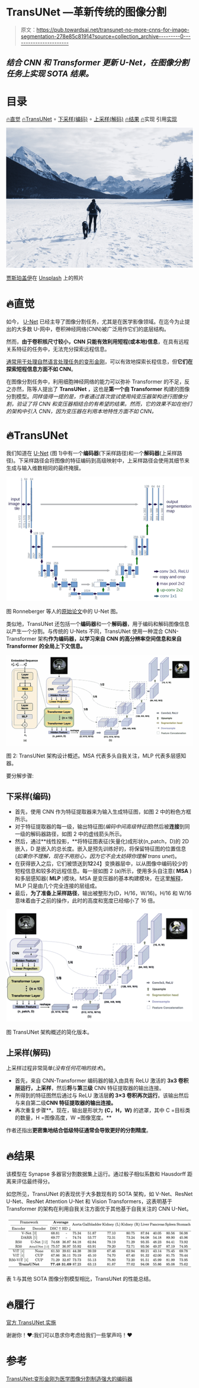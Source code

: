# TransUNet —革新传统的图像分割

> 原文：<https://pub.towardsai.net/transunet-no-more-cnns-for-image-segmentation-278e85c81914?source=collection_archive---------0----------------------->

## ***结合 CNN 和 Transformer 更新 U-Net，在图像分割任务上实现 SOTA 结果。***

# 目录

[🔥直觉](#e484)
[🔥TransUNet](#8e89)
∘ [下采样(编码)](#9938)
∘ [上采样(解码)](#230c)
[🔥结果](#ccf6)
[🔥](#0809)实现
引用[实现](#900a)

![](img/6c6b2a45732c80f65ebf5a7bb15e44d9.png)

[贾斯珀盖伊](https://unsplash.com/es/@jasperguy?utm_source=medium&utm_medium=referral)在 [Unsplash](https://unsplash.com?utm_source=medium&utm_medium=referral) 上的照片

# 🔥直觉

如今， [U-Net](https://medium.com/@mlquest0/unet-clearly-explained-a-better-image-segmentation-architecture-f48661c92df9#3e17) 已经主导了图像分割任务，尤其是在医学影像领域。在迄今为止提出的大多数 U-网中，卷积神经网络(CNN)被广泛用作它们的底层结构。

然而，**由于卷积核尺寸较小，CNN 只能有效利用短程(或本地)信息**，在具有远程关系特征的任务中，无法充分探索远程信息。

[通常用于处理自然语言处理任务的变形金刚](https://medium.com/inside-machine-learning/what-is-a-transformer-d07dd1fbec04)，可以有效地探索长程信息，但**它们在探索短程信息方面不如 CNN**。

在图像分割任务中，利用细胞神经网络的能力可以弥补 Transformer 的不足，反之亦然，陈等人提出了 **TransUNet** ，这也是**第一个由 Transformer** 构建的图像分割模型。*同样值得一提的是，作者通过首次尝试使用纯变压器架构进行图像分割，验证了将 CNN 和变压器相结合的有希望的结果。然而，它的效果不如在他们的架构中引入 CNN，因为变压器在利用本地特性方面不如 CNN。*

# **🔥TransUNet**

我们知道在 [U-Net](https://medium.com/@mlquest0/unet-clearly-explained-a-better-image-segmentation-architecture-f48661c92df9#3e17) (图 1)中有一个**编码器**(下采样路径)和一个**解码器**(上采样路径)。下采样路径会将图像的特征编码到高级映射中，上采样路径会使用其细节来生成与输入维数相同的最终掩膜。

![](img/a72a5883a48a23c607afd5ae02e401d6.png)

图 Ronneberger 等人的[原始论文](https://arxiv.org/abs/1505.04597)中的 U-Net 图。

类似地，TransUNet 还包括一个**编码器**和一个**解码器**，用于编码和解码图像信息以产生一个分割。与传统的 U-Nets 不同，TransUNet 使用一种混合 CNN-Transformer 架构**作为编码器，以学习来自 CNN 的高分辨率空间信息和来自 Transformer 的全局上下文信息。**

![](img/ae33dcf4f2ebb9ff3d6a206d18e43ae3.png)

图 2: TransUNet 架构设计概述。MSA 代表多头自我关注，MLP 代表多层感知器。

要分解步骤:

## 下采样(编码)

*   首先，使用 CNN 作为特征提取器来为输入生成特征图，如图 2 中的粉色方框所示。
*   对于特征提取器的每一级，输出特征图(*编码中间高级特征图*)然后被**连接**到同一级的解码器路径，如图 2 中的虚线箭头所示。
*   然后，通过**线性投影，**将特征图表征(矢量化)成形状(n_patch，D)的 2D 嵌入，D 是嵌入的总长度。嵌入是预先训练好的，将保留特征图的位置信息(*如果你不理解，现在不用担心，因为它不会太妨碍你理解 trans unet*)。
*   在获得嵌入之后，它们被馈送到**12**24】变换器层中，以从图像中编码较少的短程信息和较多的远程信息。每一层如图 2 (a)所示，使用多头自注意( **MSA** )和多层感知器( **MLP** )模块。MSA 是变压器的基本构建模块，在这里[解释](https://paperswithcode.com/method/multi-head-attention)，MLP 只是由几个完全连接的层组成。
*   最后，**为了准备上采样路径**，输出被整形为(D，H/16，W/16)。H/16 和 W/16 意味着由于之前的操作，此时的高度和宽度已经缩小了 16 倍。

![](img/6d9a908f9e5a9d90db77e022ac1850e8.png)

图 TransUNet 架构概述的简化版本。

## 上采样(解码)

上采样过程非常简单(*没有任何花哨的技术*)。

*   首先，来自 CNN-Transformer 编码器的输入由具有 ReLU 激活的 **3x3 卷积层运行，上采样**，然后**将**与**第三级** CNN 特征提取器的输出连接。
*   所得到的特征图然后通过与 ReLU 激活层**的 3×3 卷积再次运行**。该输出然后与来自第二级**CNN 特征提取器的输出连接。**
*   再次重复步骤**。现在，输出是形状为 **(C，H，W)** 的遮罩，其中 C =目标类的数量，H =图像高度，W =图像宽度。**

作者还指出**更密集地结合低级特征通常会导致更好的分割精度**。

# 🔥结果

该模型在 Synapse 多器官分割数据集上运行。通过骰子相似系数和 Hausdorff 距离来评估最终得分。

如您所见，TransUNet 的表现优于大多数现有的 SOTA 架构，如 V-Net、ResNet U-Net、ResNet Attention U-Net 和 Vision Transformers，这表明基于 Transformer 的架构在利用自我关注方面优于其他基于自我关注的 CNN U-Net。

![](img/4dd749fbaa92b9dbd4a63e27d9d23701.png)

表 1:与其他 SOTA 图像分割模型相比，TransUNet 的性能总结。

# 🔥履行

[官方 TransUNet 实施](https://github.com/Beckschen/TransUNet)

谢谢你！❤️:我们可以恳求你考虑给我们一些掌声吗！❤️

# 参考

[TransUNet:变形金刚为医学图像分割制造强大的编码器](https://arxiv.org/pdf/2102.04306.pdf)